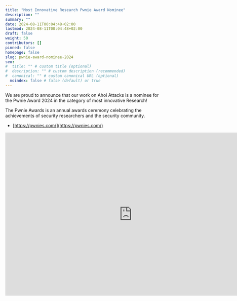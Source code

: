 ```yaml
---
title: "Most Innovative Research Pwnie Award Nominee"
description: ""
summary: ""
date: 2024-08-11T00:04:48+02:00
lastmod: 2024-08-11T00:04:48+02:00
draft: false
weight: 50
contributors: []
pinned: false
homepage: false
slug: pwnie-award-nominee-2024
seo:
#  title: "" # custom title (optional)
#  description: "" # custom description (recommended)
#  canonical: "" # custom canonical URL (optional)
  noindex: false # false (default) or true
---
```



We are proud to announce that our work on Ahoi Attacks is a nominee for the Pwnie Award 2024 in the category of most innovative Research!

The Pwnie Awards is an annual awards ceremony celebrating the achievements of security researchers and the security community.

- [https://pwnies.com/](https://pwnies.com/)

<iframe width="800" height="515" src="https://www.youtube.com/embed/vfKAj-m9pic?si=lhlvJu7Vp-2w7pEr" title="YouTube video player" frameborder="0" allow="accelerometer; autoplay; clipboard-write; encrypted-media; gyroscope; picture-in-picture; web-share" referrerpolicy="strict-origin-when-cross-origin" allowfullscreen></iframe>